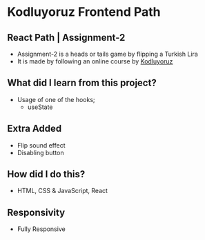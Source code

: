 # Kodluyoruz Frontend Path

## React Path | Assignment-2
- Assignment-2 is a heads or tails game by flipping a Turkish Lira
- It is made by following an online course by [Kodluyoruz](https://www.patika.dev/)

## What did I learn from this project?
- Usage of one of the hooks;
  - useState

## Extra Added
- Flip sound effect
- Disabling button

## How did I do this?
- HTML, CSS & JavaScript, React

## Responsivity
- Fully Responsive





